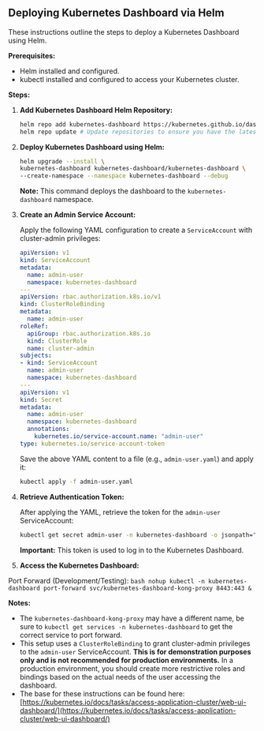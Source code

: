 ## Deploying Kubernetes Dashboard via Helm

These instructions outline the steps to deploy a Kubernetes Dashboard using Helm.

**Prerequisites:**

*   Helm installed and configured.
*   kubectl installed and configured to access your Kubernetes cluster.

**Steps:**

1.  **Add Kubernetes Dashboard Helm Repository:**

    ```bash
    helm repo add kubernetes-dashboard https://kubernetes.github.io/dashboard/
    helm repo update # Update repositories to ensure you have the latest chart versions
    ```

2.  **Deploy Kubernetes Dashboard using Helm:**

    ```bash
    helm upgrade --install \
    kubernetes-dashboard kubernetes-dashboard/kubernetes-dashboard \
    --create-namespace --namespace kubernetes-dashboard --debug
    ```
    **Note:** This command deploys the dashboard to the `kubernetes-dashboard` namespace.

3.  **Create an Admin Service Account:**

    Apply the following YAML configuration to create a `ServiceAccount` with cluster-admin privileges:

    ```yaml
    apiVersion: v1
    kind: ServiceAccount
    metadata:
      name: admin-user
      namespace: kubernetes-dashboard
    ---
    apiVersion: rbac.authorization.k8s.io/v1
    kind: ClusterRoleBinding
    metadata:
      name: admin-user
    roleRef:
      apiGroup: rbac.authorization.k8s.io
      kind: ClusterRole
      name: cluster-admin
    subjects:
    - kind: ServiceAccount
      name: admin-user
      namespace: kubernetes-dashboard
    ---
    apiVersion: v1
    kind: Secret
    metadata:
      name: admin-user
      namespace: kubernetes-dashboard
      annotations:
        kubernetes.io/service-account.name: "admin-user"
    type: kubernetes.io/service-account-token
    ```

    Save the above YAML content to a file (e.g., `admin-user.yaml`) and apply it:

    ```bash
    kubectl apply -f admin-user.yaml
    ```

4.  **Retrieve Authentication Token:**

    After applying the YAML, retrieve the token for the `admin-user` ServiceAccount:

    ```bash
    kubectl get secret admin-user -n kubernetes-dashboard -o jsonpath="{.data.token}" | base64 -d
    ```

    **Important:** This token is used to log in to the Kubernetes Dashboard.

5.  **Access the Kubernetes Dashboard:**

   Port Forward (Development/Testing):
    ```bash
    nohup kubectl -n kubernetes-dashboard port-forward svc/kubernetes-dashboard-kong-proxy 8443:443 &
    ```

**Notes:**

*   The `kubernetes-dashboard-kong-proxy` may have a different name, be sure to `kubectl get services -n kubernetes-dashboard` to get the correct service to port forward.
*   This setup uses a `ClusterRoleBinding` to grant cluster-admin privileges to the `admin-user` ServiceAccount.  **This is for demonstration purposes only and is not recommended for production environments.**  In a production environment, you should create more restrictive roles and bindings based on the actual needs of the user accessing the dashboard.
* The base for these instructions can be found here: [https://kubernetes.io/docs/tasks/access-application-cluster/web-ui-dashboard/](https://kubernetes.io/docs/tasks/access-application-cluster/web-ui-dashboard/)
